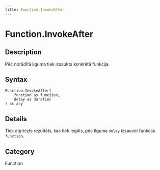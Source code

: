 ```yaml
---
title: Function.InvokeAfter
---
```


# Function.InvokeAfter


## Description

Pēc norādītā ilguma tiek izsaukta konkrētā funkcija.


## Syntax

```powerquery
Function.InvokeAfter(
    function as function,
    delay as duration
) as any
```


## Details

Tiek atgriezts rezultāts, kas tiek iegūts, pēc ilguma <code>delay</code> izsaucot funkciju <code>function</code>.



## Category
Function
